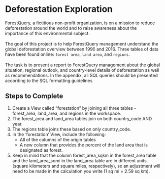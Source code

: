 # Deforestation Exploration

ForestQuery, a fictitious non-profit organization, is on a mission to reduce deforestation around the world and to raise awareness about the importance of this environmental subject. <br><br>
The goal of this project is to help ForestQuery management understand the global deforestation overview between 1990 and 2016. Three tables of data have been found online: ``forest area``, ``land area``, and ``regions``.<br><br>
The task is to present a report to ForestQuery management about the global situation, regional outlook, and country-level details of deforestation as well as recommendations. In the appendix, all SQL queries should be presented according to the SQL formatting guidelines. 

## Steps to Complete
1. Create a View called “forestation” by joining all three tables - forest_area, land_area, and regions in the workspace.
2. The forest_area and land_area tables join on both country_code AND year.
3. The regions table joins these based on only country_code.
4. In the ‘forestation’ View, include the following:
    - All of the columns of the origin tables
    - A new column that provides the percent of the land area that is designated as forest.
5. Keep in mind that the column forest_area_sqkm in the forest_area table and the land_area_sqmi in the land_area table are in different units (square kilometers and square miles, respectively), so an adjustment will need to be made in the calculation you write (1 sq mi = 2.59 sq km).
